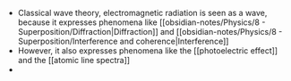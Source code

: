 - Classical wave theory, electromagnetic radiation is seen as a wave, because it expresses phenomena like [[obsidian-notes/Physics/8 - Superposition/Diffraction|Diffraction]] and [[obsidian-notes/Physics/8 - Superposition/Interference and coherence|Interference]] 
- However, it also expresses phenomena like the [[photoelectric effect]] and the [[atomic line spectra]]
- 